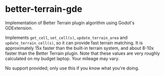 # better-terrain-gde

Implementation of Better Terrain plugin algorithm using Godot's GDExtension.



Implements `get_cell`, `set_cell(s)`, `update_terrain_area` and `update_terrain_cell(s)`, so it can provide fast terrain matching. It is approximately 15x faster than the built-in terrain system, and about 8-10x faster than the Better Terrain plugin. Note that these values are very roughly calculated on my budget laptop. Your mileage may vary.

No support provided; only use this if you know what you're doing.
